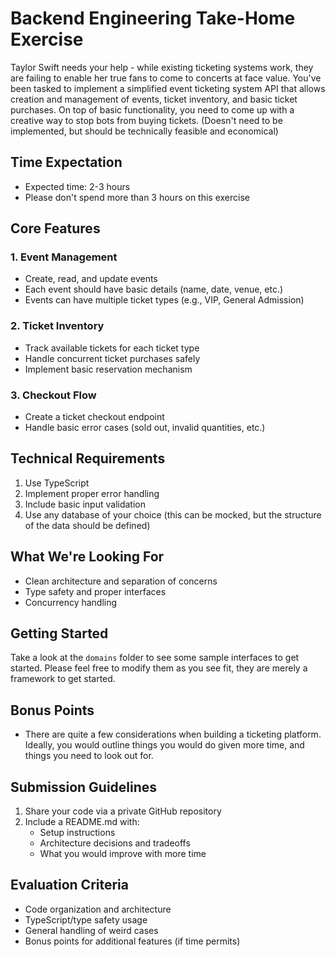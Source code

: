# Backend Engineering Take-Home Exercise

Taylor Swift needs your help - while existing ticketing systems work, they are failing to enable her true fans to come to concerts at face value.
You've been tasked to implement a simplified event ticketing system API that allows creation and management of events, ticket inventory, and basic ticket purchases.
On top of basic functionality, you need to come up with a creative way to stop bots from buying tickets. (Doesn't need to be implemented, but should be technically feasible and economical)

## Time Expectation
* Expected time: 2-3 hours
* Please don't spend more than 3 hours on this exercise

## Core Features

### 1. Event Management
* Create, read, and update events
* Each event should have basic details (name, date, venue, etc.)
* Events can have multiple ticket types (e.g., VIP, General Admission)

### 2. Ticket Inventory
* Track available tickets for each ticket type
* Handle concurrent ticket purchases safely
* Implement basic reservation mechanism

### 3. Checkout Flow
* Create a ticket checkout endpoint
* Handle basic error cases (sold out, invalid quantities, etc.)

## Technical Requirements

1. Use TypeScript
2. Implement proper error handling
3. Include basic input validation
4. Use any database of your choice (this can be mocked, but the structure of the data should be defined)

## What We're Looking For

* Clean architecture and separation of concerns
* Type safety and proper interfaces
* Concurrency handling

## Getting Started

Take a look at the `domains` folder to see some sample interfaces to get started. Please feel free to modify them as you see fit, they are merely a framework to get started.

## Bonus Points

* There are quite a few considerations when building a ticketing platform. Ideally, you would outline things you would do given more time, and things you need to look out for.

## Submission Guidelines

1. Share your code via a private GitHub repository
2. Include a README.md with:
    * Setup instructions
    * Architecture decisions and tradeoffs
    * What you would improve with more time

## Evaluation Criteria

* Code organization and architecture
* TypeScript/type safety usage
* General handling of weird cases
* Bonus points for additional features (if time permits)
